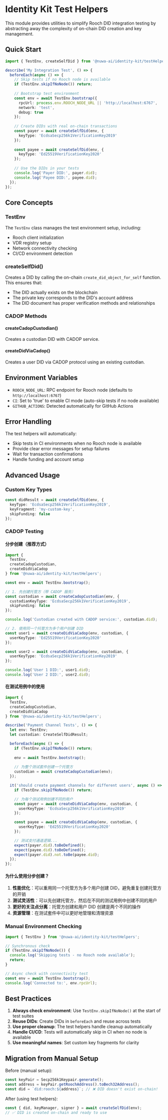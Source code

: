 # Identity Kit Test Helpers

This module provides utilities to simplify Rooch DID integration testing by abstracting away the complexity of on-chain DID creation and key management.

## Quick Start

```ts
import { TestEnv, createSelfDid } from '@nuwa-ai/identity-kit/testHelpers';

describe('My Integration Test', () => {
  beforeEach(async () => {
    // Skip tests if no Rooch node is available
    if (TestEnv.skipIfNoNode()) return;
    
    // Bootstrap test environment
    const env = await TestEnv.bootstrap({
      rpcUrl: process.env.ROOCH_NODE_URL || 'http://localhost:6767',
      network: 'test',
      debug: true
    });
    
    // Create DIDs with real on-chain transactions
    const payer = await createSelfDid(env, {
      keyType: 'EcdsaSecp256k1VerificationKey2019'
    });
    
    const payee = await createSelfDid(env, {
      keyType: 'Ed25519VerificationKey2020'
    });
    
    // Use the DIDs in your tests
    console.log('Payer DID:', payer.did);
    console.log('Payee DID:', payee.did);
  });
});
```

## Core Concepts

### TestEnv

The `TestEnv` class manages the test environment setup, including:
- Rooch client initialization
- VDR registry setup
- Network connectivity checking
- CI/CD environment detection

### createSelfDid()

Creates a DID by calling the on-chain `create_did_object_for_self` function. This ensures that:
- The DID actually exists on the blockchain
- The private key corresponds to the DID's account address
- The DID document has proper verification methods and relationships

### CADOP Methods

#### createCadopCustodian()
Creates a custodian DID with CADOP service.

#### createDidViaCadop()
Creates a user DID via CADOP protocol using an existing custodian.

## Environment Variables

- `ROOCH_NODE_URL`: RPC endpoint for Rooch node (defaults to `http://localhost:6767`)
- `CI`: Set to 'true' to enable CI mode (auto-skip tests if no node available)
- `GITHUB_ACTIONS`: Detected automatically for GitHub Actions

## Error Handling

The test helpers will automatically:
- Skip tests in CI environments when no Rooch node is available
- Provide clear error messages for setup failures
- Wait for transaction confirmations
- Handle funding and account setup

## Advanced Usage

### Custom Key Types

```ts
const didResult = await createSelfDid(env, {
  keyType: 'EcdsaSecp256k1VerificationKey2019',
  keyFragment: 'my-custom-key',
  skipFunding: false
});
```

### CADOP Testing

#### 分步创建（推荐方式）

```ts
import { 
  TestEnv, 
  createCadopCustodian, 
  createDidViaCadop 
} from '@nuwa-ai/identity-kit/testHelpers';

const env = await TestEnv.bootstrap();

// 1. 先创建托管方（带 CADOP 服务）
const custodian = await createCadopCustodian(env, {
  custodianKeyType: 'EcdsaSecp256k1VerificationKey2019',
  skipFunding: false
});

console.log('Custodian created with CADOP service:', custodian.did);

// 2. 使用同一个托管方为多个用户创建 DID
const user1 = await createDidViaCadop(env, custodian, {
  userKeyType: 'Ed25519VerificationKey2020'
});

const user2 = await createDidViaCadop(env, custodian, {
  userKeyType: 'EcdsaSecp256k1VerificationKey2019'
});

console.log('User 1 DID:', user1.did);
console.log('User 2 DID:', user2.did);
```

#### 在测试用例中的使用

```ts
import { 
  TestEnv, 
  createCadopCustodian, 
  createDidViaCadop 
} from '@nuwa-ai/identity-kit/testHelpers';

describe('Payment Channel Tests', () => {
  let env: TestEnv;
  let custodian: CreateSelfDidResult;

  beforeEach(async () => {
    if (TestEnv.skipIfNoNode()) return;
    
    env = await TestEnv.bootstrap();
    
    // 为整个测试套件创建一个托管方
    custodian = await createCadopCustodian(env);
  });

  it('should create payment channels for different users', async () => {
    if (TestEnv.skipIfNoNode()) return;

    // 为每个测试用例创建不同的用户
    const payer = await createDidViaCadop(env, custodian, {
      userKeyType: 'EcdsaSecp256k1VerificationKey2019'
    });

    const payee = await createDidViaCadop(env, custodian, {
      userKeyType: 'Ed25519VerificationKey2020'
    });

    // 测试支付通道逻辑...
    expect(payer.did).toBeDefined();
    expect(payee.did).toBeDefined();
    expect(payer.did).not.toBe(payee.did);
  });
});
```

#### 为什么使用分步创建？

1. **性能优化**：可以重用同一个托管方为多个用户创建 DID，避免重复创建托管方的开销
2. **测试灵活性**：可以先创建托管方，然后在不同的测试用例中创建不同的用户
3. **更好的关注点分离**：托管方创建和用户 DID 创建是两个不同的操作
4. **资源管理**：在测试套件中可以更好地管理和清理资源

### Manual Environment Checking

```ts
import { TestEnv } from '@nuwa-ai/identity-kit/testHelpers';

// Synchronous check
if (TestEnv.skipIfNoNode()) {
  console.log('Skipping tests - no Rooch node available');
  return;
}

// Async check with connectivity test
const env = await TestEnv.bootstrap();
console.log('Connected to:', env.rpcUrl);
```

## Best Practices

1. **Always check environment**: Use `TestEnv.skipIfNoNode()` at the start of test suites
2. **Reuse DIDs**: Create DIDs in `beforeEach` and reuse across tests
3. **Use proper cleanup**: The test helpers handle cleanup automatically
4. **Handle CI/CD**: Tests will automatically skip in CI when no node is available
5. **Use meaningful names**: Set custom key fragments for clarity

## Migration from Manual Setup

Before (manual setup):
```ts
const keyPair = Secp256k1Keypair.generate();
const address = keyPair.getRoochAddress().toBech32Address();
const did = `did:rooch:${address}`; // ❌ DID doesn't exist on-chain!
```

After (using test helpers):
```ts
const { did, keyManager, signer } = await createSelfDid(env);
// ✅ DID is created on-chain and ready to use
``` 